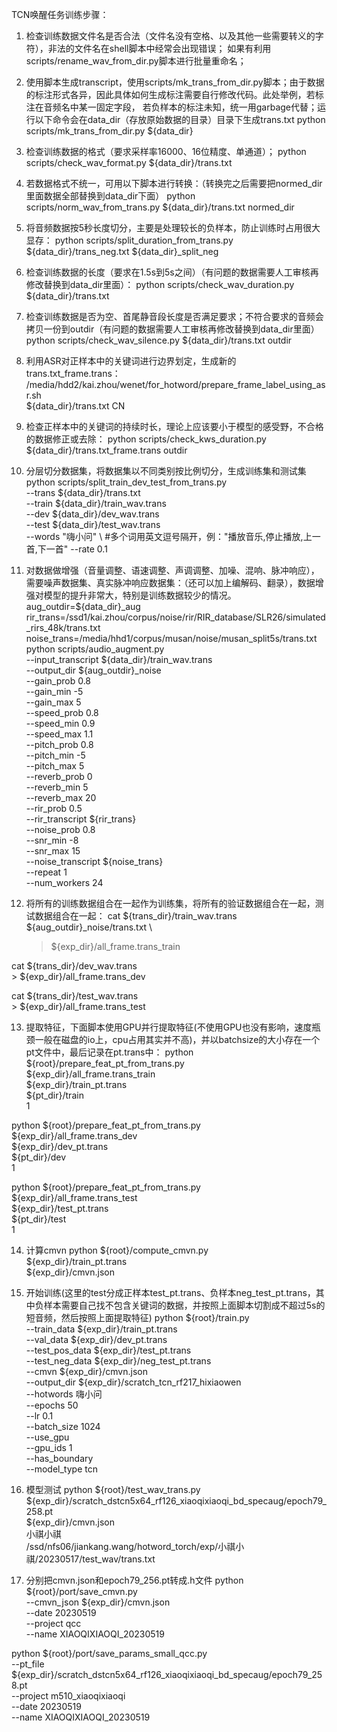 TCN唤醒任务训练步骤：

1. 检查训练数据文件名是否合法（文件名没有空格、以及其他一些需要转义的字符），非法的文件名在shell脚本中经常会出现错误；
如果有利用scripts/rename_wav_from_dir.py脚本进行批量重命名；

2. 使用脚本生成transcript，使用scripts/mk_trans_from_dir.py脚本；由于数据的标注形式各异，因此具体如何生成标注需要自行修改代码。此处举例，若标注在音频名中某一固定字段，
若负样本的标注未知，统一用garbage代替；运行以下命令会在data_dir（存放原始数据的目录）目录下生成trans.txt
python scripts/mk_trans_from_dir.py ${data_dir}

3. 检查训练数据的格式（要求采样率16000、16位精度、单通道）；
python scripts/check_wav_format.py ${data_dir}/trans.txt

4. 若数据格式不统一，可用以下脚本进行转换：（转换完之后需要把normed_dir里面数据全部替换到data_dir下面）
python scripts/norm_wav_from_trans.py ${data_dir}/trans.txt normed_dir

5. 将音频数据按5秒长度切分，主要是处理较长的负样本，防止训练时占用很大显存：
python scripts/split_duration_from_trans.py \
    ${data_dir}/trans_neg.txt ${data_dir}_split_neg

6. 检查训练数据的长度（要求在1.5s到5s之间）（有问题的数据需要人工审核再修改替换到data_dir里面）：
python scripts/check_wav_duration.py ${data_dir}/trans.txt

7. 检查训练数据是否为空、首尾静音段长度是否满足要求；不符合要求的音频会拷贝一份到outdir（有问题的数据需要人工审核再修改替换到data_dir里面）
python scripts/check_wav_silence.py ${data_dir}/trans.txt outdir

8. 利用ASR对正样本中的关键词进行边界划定，生成新的trans.txt_frame.trans：
/media/hdd2/kai.zhou/wenet/for_hotword/prepare_frame_label_using_asr.sh \
    ${data_dir}/trans.txt  CN

9. 检查正样本中的关键词的持续时长，理论上应该要小于模型的感受野，不合格的数据修正或去除：
python scripts/check_kws_duration.py ${data_dir}/trans.txt_frame.trans outdir

10. 分层切分数据集，将数据集以不同类别按比例切分，生成训练集和测试集
python scripts/split_train_dev_test_from_trans.py \
    --trans ${data_dir}/trans.txt \
    --train ${data_dir}/train_wav.trans \
    --dev ${data_dir}/dev_wav.trans \
    --test ${data_dir}/test_wav.trans \
    --words "嗨小问" \ #多个词用英文逗号隔开，例："播放音乐,停止播放,上一首,下一首"
    --rate 0.1

11. 对数据做增强（音量调整、语速调整、声调调整、加噪、混响、脉冲响应），需要噪声数据集、真实脉冲响应数据集：（还可以加上编解码、翻录），数据增强对模型的提升非常大，特别是训练数据较少的情况。
aug_outdir=${data_dir}_aug
rir_trans=/ssd1/kai.zhou/corpus/noise/rir/RIR_database/SLR26/simulated_rirs_48k/trans.txt
noise_trans=/media/hhd1/corpus/musan/noise/musan_split5s/trans.txt
python scripts/audio_augment.py \
    --input_transcript ${data_dir}/train_wav.trans \
    --output_dir ${aug_outdir}_noise \
    --gain_prob 0.8 \
    --gain_min -5 \
    --gain_max 5 \
    --speed_prob 0.8 \
    --speed_min 0.9 \
    --speed_max 1.1 \
    --pitch_prob 0.8 \
    --pitch_min -5 \
    --pitch_max 5 \
    --reverb_prob 0 \
    --reverb_min 5 \
    --reverb_max 20 \
    --rir_prob 0.5 \
    --rir_transcript ${rir_trans} \
    --noise_prob 0.8 \
    --snr_min -8 \
    --snr_max 15 \
    --noise_transcript ${noise_trans} \
    --repeat 1 \
    --num_workers 24


12. 将所有的训练数据组合在一起作为训练集，将所有的验证数据组合在一起，测试数据组合在一起：
cat ${trans_dir}/train_wav.trans \
    ${aug_outdir}_noise/trans.txt \
    > ${exp_dir}/all_frame.trans_train

cat ${trans_dir}/dev_wav.trans \
    > ${exp_dir}/all_frame.trans_dev
    
cat ${trans_dir}/test_wav.trans \
    > ${exp_dir}/all_frame.trans_test

13. 提取特征，下面脚本使用GPU并行提取特征(不使用GPU也没有影响，速度瓶颈一般在磁盘的io上，cpu占用其实并不高)，并以batchsize的大小存在一个pt文件中，最后记录在pt.trans中：
python ${root}/prepare_feat_pt_from_trans.py \
    ${exp_dir}/all_frame.trans_train \
    ${exp_dir}/train_pt.trans \
    ${pt_dir}/train \
    1

python ${root}/prepare_feat_pt_from_trans.py \
    ${exp_dir}/all_frame.trans_dev \
    ${exp_dir}/dev_pt.trans \
    ${pt_dir}/dev \
    1
   
python ${root}/prepare_feat_pt_from_trans.py \
    ${exp_dir}/all_frame.trans_test \
    ${exp_dir}/test_pt.trans \
    ${pt_dir}/test \
    1

14. 计算cmvn
python ${root}/compute_cmvn.py \
        ${exp_dir}/train_pt.trans \
        ${exp_dir}/cmvn.json

15. 开始训练(这里的test分成正样本test_pt.trans、负样本neg_test_pt.trans，其中负样本需要自己找不包含关键词的数据，并按照上面脚本切割成不超过5s的短音频，然后按照上面提取特征)
python ${root}/train.py \
    --train_data ${exp_dir}/train_pt.trans \
    --val_data ${exp_dir}/dev_pt.trans \
    --test_pos_data ${exp_dir}/test_pt.trans \
    --test_neg_data ${exp_dir}/neg_test_pt.trans \
    --cmvn  ${exp_dir}/cmvn.json \
    --output_dir ${exp_dir}/scratch_tcn_rf217_hixiaowen \
    --hotwords  嗨小问 \
    --epochs 50  \
    --lr 0.1 \
    --batch_size 1024 \
    --use_gpu \
    --gpu_ids 1 \
    --has_boundary \
    --model_type tcn 

16. 模型测试
python ${root}/test_wav_trans.py \
    ${exp_dir}/scratch_dstcn5x64_rf126_xiaoqixiaoqi_bd_specaug/epoch79_258.pt \
    ${exp_dir}/cmvn.json \
    小祺小祺 \
    /ssd/nfs06/jiankang.wang/hotword_torch/exp/小祺小祺/20230517/test_wav/trans.txt


17. 分别把cmvn.json和epoch79_256.pt转成.h文件
  python ${root}/port/save_cmvn.py \
      --cmvn_json ${exp_dir}/cmvn.json \
      --date 20230519 \
      --project qcc \
      --name XIAOQIXIAOQI_20230519

  python ${root}/port/save_params_small_qcc.py \
      --pt_file ${exp_dir}/scratch_dstcn5x64_rf126_xiaoqixiaoqi_bd_specaug/epoch79_258.pt \
      --project m510_xiaoqixiaoqi \
      --date 20230519 \
      --name XIAOQIXIAOQI_20230519
